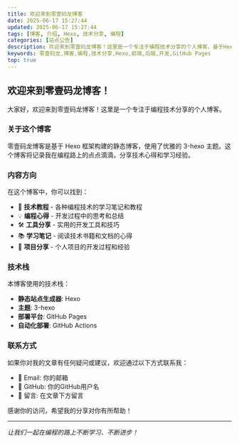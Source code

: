 ```yaml
---
title: 欢迎来到零壹码龙博客
date: 2025-06-17 15:27:44
updated: 2025-06-17 15:27:44
tags: [博客, 介绍, Hexo, 技术分享, 编程]
categories: [站点公告]
description: 欢迎来到零壹码龙博客！这里是一个专注于编程技术分享的个人博客，基于Hexo框架构建，记录编程路上的点点滴滴，分享技术心得和学习经验。
keywords: 零壹码龙,博客,编程,技术分享,Hexo,前端,后端,开发,GitHub Pages
top: true
---
```


## 欢迎来到零壹码龙博客！

大家好，欢迎来到零壹码龙博客！这里是一个专注于编程技术分享的个人博客。

### 关于这个博客

零壹码龙博客是基于 Hexo 框架构建的静态博客，使用了优雅的 3-hexo 主题。这个博客将记录我在编程路上的点点滴滴，分享技术心得和学习经验。

### 内容方向

在这个博客中，你可以找到：

- 🔧 **技术教程** - 各种编程技术的学习笔记和教程
- 💡 **编程心得** - 开发过程中的思考和总结
- 🛠️ **工具分享** - 实用的开发工具和技巧
- 📚 **学习笔记** - 阅读技术书籍和文档的心得
- 🌟 **项目分享** - 个人项目的开发过程和经验

### 技术栈

本博客使用的技术栈：

- **静态站点生成器**: Hexo
- **主题**: 3-hexo
- **部署平台**: GitHub Pages
- **自动化部署**: GitHub Actions

### 联系方式

如果你对我的文章有任何疑问或建议，欢迎通过以下方式联系我：

- 📧 Email: 你的邮箱
- 🐙 GitHub: 你的GitHub用户名
- 📝 留言: 在文章下方留言

感谢你的访问，希望我的分享对你有所帮助！

---

*让我们一起在编程的路上不断学习、不断进步！*
